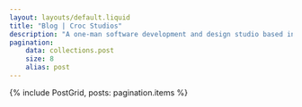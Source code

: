 ```yaml
---
layout: layouts/default.liquid
title: "Blog | Croc Studios"
description: "A one-man software development and design studio based in the US. We build web and mobile applications for people and businesses."
pagination:
    data: collections.post
    size: 8
    alias: post
---
```


{% include PostGrid, posts: pagination.items %}